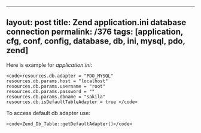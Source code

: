 ---
layout: post
title: Zend application.ini database connection
permalink: /376
tags: [application, cfg, conf, config, database, db, ini, mysql, pdo, zend]
----

Here is example for _application.ini_:

    
    <code>resources.db.adapter = "PDO_MYSQL"
    resources.db.params.host = "localhost"
    resources.db.params.username = "root"
    resources.db.params.password = ""
    resources.db.params.dbname = "sakila"
    resources.db.isDefaultTableAdapter = true </code>




To access default db adapter use:

    
    <code>Zend_Db_Table::getDefaultAdapter()</code>

